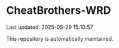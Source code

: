 # CheatBrothers-WRD

Last updated: 2025-05-29 15:10:57

This repository is automatically maintained.
